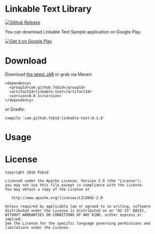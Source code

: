 # Linkable Text Library

[![Github Release][release-image]][release-url]

You can download Linkable Text Sample application on Google Play.

[![Get it on Google Play](http://www.android.com/images/brand/get_it_on_play_logo_small.png)](https://play.google.com/store/apps/details?id=com.github.fobid.linkabletext.sample)

# Download
Download [the latest JAR](https://repo1.maven.org/maven2/com/github/fobid/linkabletext/0.1.0/linkabletext-0.1.0.aar) or grab via Maven:
```
<dependency>
  <groupId>com.github.fobid</groupId>
  <artifactId>linkable-text</artifactId>
  <version>0.0.1</version>
</dependency>
```
or Gradle:
```
compile 'com.github.fobid:linkable-text:0.1.0'
```

# Usage

# License
```
Copyright 2016 Fobid

Licensed under the Apache License, Version 2.0 (the "License");
you may not use this file except in compliance with the License.
You may obtain a copy of the License at

   http://www.apache.org/licenses/LICENSE-2.0

Unless required by applicable law or agreed to in writing, software
distributed under the License is distributed on an "AS IS" BASIS,
WITHOUT WARRANTIES OR CONDITIONS OF ANY KIND, either express or implied.
See the License for the specific language governing permissions and
limitations under the License.
```

[release-image]: https://img.shields.io/badge/release-v0.0.1-lightgrey.svg
[release-url]: https://github.com/fobid/webviewer/releases/tag/0.0.1
